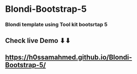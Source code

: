 # Blondi-Bootstrap-5
### Blondi template using Tool kit bootsrtap 5

## Check live Demo ⬇⬇
## https://h0ssamahmed.github.io/Blondi-Bootstrap-5/

